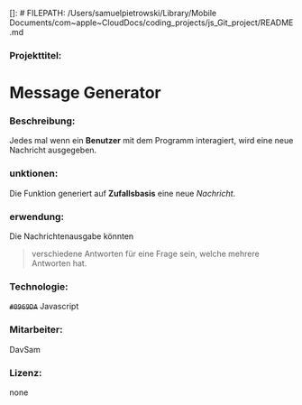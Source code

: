 []: # FILEPATH: /Users/samuelpietrowski/Library/Mobile Documents/com~apple~CloudDocs/coding_projects/js_Git_project/README.md

### Projekttitel: 
# Message Generator 

### Beschreibung: 
Jedes mal wenn ein **Benutzer** mit dem Programm interagiert, wird eine neue Nachricht ausgegeben.

### unktionen: 
Die Funktion generiert auf **Zufallsbasis** eine neue _Nachricht_.

### erwendung: 
Die Nachrichtenausgabe könnten 
> verschiedene Antworten für eine Frage sein, 
> welche mehrere Antworten hat. 

### Technologie:
~~`#0969DA`~~ Javascript

### Mitarbeiter: 
DavSam

### Lizenz: 
none
